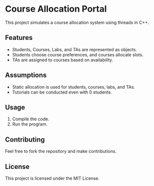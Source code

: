 # Course Allocation Portal

This project simulates a course allocation system using threads in C++.

## Features

- Students, Courses, Labs, and TAs are represented as objects.
- Students choose course preferences, and courses allocate slots.
- TAs are assigned to courses based on availability.

## Assumptions

- Static allocation is used for students, courses, labs, and TAs.
- Tutorials can be conducted even with 0 students.

## Usage

1. Compile the code.
2. Run the program.

## Contributing

Feel free to fork the repository and make contributions.

## License

This project is licensed under the MIT License.

